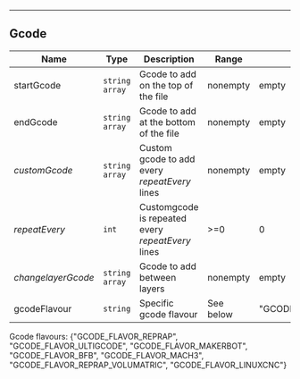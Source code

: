 ---
## Gcode
| Name | Type | Description | Range | Default |
| ----- | -----| ------------| ------| --------|
|startGcode| <code>string array</code>|Gcode to add on the top of the file | nonempty | empty |
|endGcode| <code>string array</code>|Gcode to add at the bottom of the file | nonempty | empty |
|_customGcode_| `string array` | Custom gcode to add every _repeatEvery_ lines | nonempty | empty |
|_repeatEvery_ | `int` | Customgcode is repeated every _repeatEvery_ lines | >=0 | 0 |
|_changelayerGcode_| <code>string array </code>|Gcode to add between layers |nonempty | empty |
|gcodeFlavour | <code>string</code>| Specific gcode flavour | See below | "GCODE\_FLAVOR\_REPRAP" |

Gcode flavours: {"GCODE\_FLAVOR\_REPRAP", "GCODE\_FLAVOR\_ULTIGCODE", "GCODE\_FLAVOR\_MAKERBOT", "GCODE\_FLAVOR\_BFB", "GCODE\_FLAVOR\_MACH3", "GCODE\_FLAVOR\_REPRAP\_VOLUMATRIC", "GCODE\_FLAVOR\_LINUXCNC"}